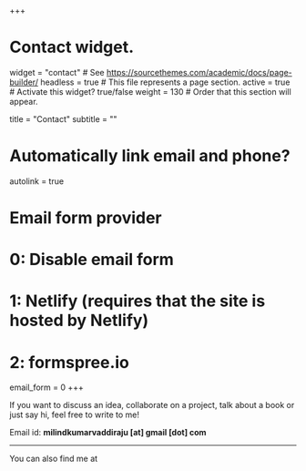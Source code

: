 +++
# Contact widget.
widget = "contact"  # See https://sourcethemes.com/academic/docs/page-builder/
headless = true  # This file represents a page section.
active = true  # Activate this widget? true/false
weight = 130  # Order that this section will appear.

title = "Contact"
subtitle = ""

# Automatically link email and phone?
autolink = true

# Email form provider
#   0: Disable email form
#   1: Netlify (requires that the site is hosted by Netlify)
#   2: formspree.io
email_form = 0
+++



If you want to discuss an idea, collaborate on a project, talk about a book or just say hi, feel free to write to me!   

Email id: __milindkumarvaddiraju [at] gmail [dot] com__    

<!-- Alternate email id: __milindkumarvaddiraju [at] gmail [dot] com__      -->

---

You can also find me at